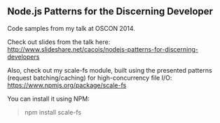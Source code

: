 ## Node.js Patterns for the Discerning Developer

Code samples from my talk at OSCON 2014.

Check out slides from the talk here: http://www.slideshare.net/cacois/nodejs-patterns-for-discerning-developers

Also, check out my scale-fs module, built using the presented patterns (request batching/caching) for high-concurrency file I/O: https://www.npmjs.org/package/scale-fs

You can install it using NPM:

> npm install scale-fs

